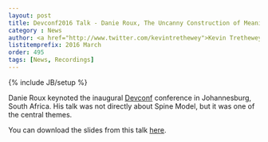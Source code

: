 ```yaml
---
layout: post
title: Devconf2016 Talk - Danie Roux, The Uncanny Construction of Meaning
category : News
author: <a href="http://www.twitter.com/kevintrethewey">Kevin Trethewey</a>
listitemprefix: 2016 March
order: 495
tags: [News, Recordings]
---
```

{% include JB/setup %}

Danie Roux keynoted the inaugural [Devconf](http://devconf.co.za) conference in Johannesburg, South Africa. His talk was not directly about Spine Model, but it was one of the central themes.

You can download the slides from this talk [here](/assets/presentations/spineDevconf.pdf).
